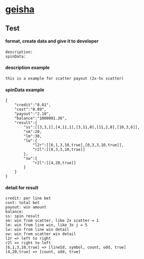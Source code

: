 # [geisha](../index.md)


## Test

#### format, create data and give it to developer
```
description:
spinData: 
```

#### description example

```
this is a example for scatter payout (2x-5x scatter)
```

#### spinData example
```
{
	"credit":"0.01",
	"cost":"0.09",
	"payout":"2.10",
	"balance":"1000001.26",
	"result":{
		"ss":[[3,3,1],[4,11,1],[3,11,0],[11,2,8],[10,3,6]],
		"sm":20,
		"lm":30,
		"lw":{
			"l2r":[[6,1,3,10,true],[0,3,3,10,true]],
			"r2l":[[8,3,3,10,true]]
		},
		"sw":{
			"r2l":[[4,20,true]]
		}
	}
}
```

#### detail for result
```
credit: per line bet
cost: total bet
payout: win amount
balance:
ss: spin result
sm: win from scatter, like 2x scatter = 1
lm: win from line win, like 3x j = 5
lw: win from line win detail
sw: win from scatter win detail
l2r => left to right
r2l => right to left
[6,1,3,10,true] => [lineId, symbol, count, odd, true]
[4,20,true] => [count, odd, true]
```